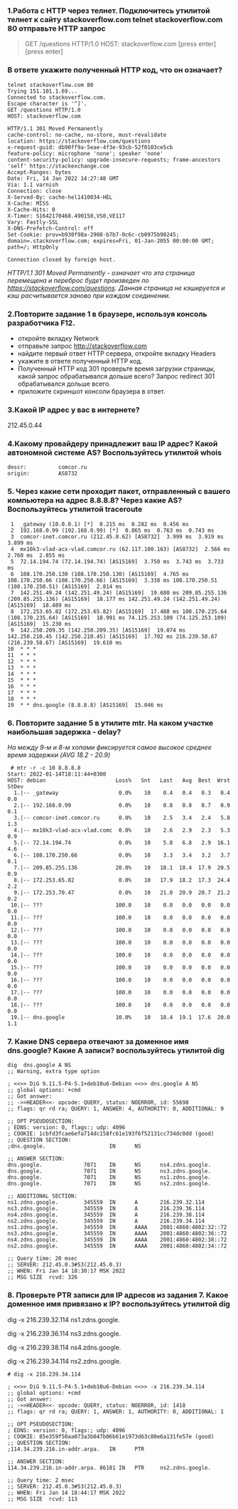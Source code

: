 ### 1.Работа c HTTP через телнет. Подключитесь утилитой телнет к сайту stackoverflow.com telnet stackoverflow.com 80 отправьте HTTP запрос
> GET /questions HTTP/1.0
> HOST: stackoverflow.com
> [press enter]
> [press enter]
### В ответе укажите полученный HTTP код, что он означает?

````
telnet stackoverflow.com 80
Trying 151.101.1.69...
Connected to stackoverflow.com.
Escape character is '^]'.
GET /questions HTTP/1.0
HOST: stackoverflow.com

HTTP/1.1 301 Moved Permanently
cache-control: no-cache, no-store, must-revalidate
location: https://stackoverflow.com/questions
x-request-guid: db90ff9a-5eae-4f3e-93cb-52f0103ce5cb
feature-policy: microphone 'none'; speaker 'none'
content-security-policy: upgrade-insecure-requests; frame-ancestors 'self' https://stackexchange.com
Accept-Ranges: bytes
Date: Fri, 14 Jan 2022 14:27:48 GMT
Via: 1.1 varnish
Connection: close
X-Served-By: cache-hel1410034-HEL
X-Cache: MISS
X-Cache-Hits: 0
X-Timer: S1642170468.490158,VS0,VE117
Vary: Fastly-SSL
X-DNS-Prefetch-Control: off
Set-Cookie: prov=b930f98a-2908-b7b7-0c6c-cb0975b90245; domain=.stackoverflow.com; expires=Fri, 01-Jan-2055 00:00:00 GMT; path=/; HttpOnly

Connection closed by foreign host.
````

*HTTP/1.1 301 Moved Permanently - означает что эта страница перемещена и переброс будет произведен по https://stackoverflow.com/questions.
Данная страница не кэшируется и кэш расчитывается заново при каждом соединении.*

### 2.Повторите задание 1 в браузере, используя консоль разработчика F12.
* откройте вкладку Network 
* отправьте запрос http://stackoverflow.com
* найдите первый ответ HTTP сервера, откройте вкладку Headers 
* укажите в ответе полученный HTTP код.  
* Полученный HTTP код 301 проверьте время загрузки страницы, какой запрос обрабатывался дольше всего? Запрос redirect 301 обрабатывался дольше всего. 
* приложите скриншот консоли браузера в ответ.

### 3.Какой IP адрес у вас в интернете?
212.45.0.44
### 4.Какому провайдеру принадлежит ваш IP адрес? Какой автономной системе AS? Воспользуйтесь утилитой whois
```
descr:          comcor.ru
origin:         AS8732
```
### 5. Через какие сети проходит пакет, отправленный с вашего компьютера на адрес 8.8.8.8? Через какие AS? Воспользуйтесь утилитой traceroute
````
 1  _gateway (10.0.0.1) [*]  0.215 ms  0.282 ms  0.456 ms
 2  192.168.0.99 (192.168.0.99) [*]  0.865 ms  0.763 ms  0.743 ms
 3  comcor-inet.comcor.ru (212.45.0.62) [AS8732]  3.999 ms  3.919 ms  3.899 ms
 4  mx10k3-vlad-acx-vlad.comcor.ru (62.117.100.163) [AS8732]  2.566 ms  2.760 ms  2.855 ms
 5  72.14.194.74 (72.14.194.74) [AS15169]  3.750 ms  3.743 ms  3.733 ms
 6  108.170.250.130 (108.170.250.130) [AS15169]  4.765 ms 108.170.250.66 (108.170.250.66) [AS15169]  3.338 ms 108.170.250.51 (108.170.250.51) [AS15169]  2.814 ms
 7  142.251.49.24 (142.251.49.24) [AS15169]  19.680 ms 209.85.255.136 (209.85.255.136) [AS15169]  18.177 ms 142.251.49.24 (142.251.49.24) [AS15169]  18.489 ms
 8  172.253.65.82 (172.253.65.82) [AS15169]  17.488 ms 108.170.235.64 (108.170.235.64) [AS15169]  18.991 ms 74.125.253.109 (74.125.253.109) [AS15169]  15.230 ms
 9  142.250.209.35 (142.250.209.35) [AS15169]  19.074 ms 142.250.210.45 (142.250.210.45) [AS15169]  17.702 ms 216.239.58.67 (216.239.58.67) [AS15169]  19.610 ms
10  * * *
11  * * *
12  * * *
13  * * *
14  * * *
15  * * *
16  * * *
17  * * *
18  * * *
19  * * dns.google (8.8.8.8) [AS15169]  15.046 ms
````

### 6. Повторите задание 5 в утилите mtr. На каком участке наибольшая задержка - delay?
*На между 9-м и 8-м хопами фиксируется самое высокое среднее время задержки (AVG 18.2 - 20.9)*

````
 # mtr -r -c 10 8.8.8.8
Start: 2022-01-14T18:11:44+0300
HOST: debian                      Loss%   Snt   Last   Avg  Best  Wrst StDev
  1.|-- _gateway                   0.0%    10    0.4   0.4   0.3   0.4   0.0
  2.|-- 192.168.0.99               0.0%    10    0.8   0.8   0.7   0.9   0.1
  3.|-- comcor-inet.comcor.ru      0.0%    10    2.5   3.4   2.4   5.8   1.3
  4.|-- mx10k3-vlad-acx-vlad.comc  0.0%    10    2.6   2.9   2.3   5.3   0.9
  5.|-- 72.14.194.74               0.0%    10    5.8   6.8   2.9  16.1   4.6
  6.|-- 108.170.250.66             0.0%    10    3.3   3.4   3.2   3.7   0.1
  7.|-- 209.85.255.136            20.0%    10   18.1  18.4  17.9  20.5   0.9
  8.|-- 172.253.65.82              0.0%    10   17.9  18.2  17.3  24.4   2.2
  9.|-- 172.253.70.47              0.0%    10   21.0  20.9  20.7  21.2   0.2
 10.|-- ???                       100.0    10    0.0   0.0   0.0   0.0   0.0
 11.|-- ???                       100.0    10    0.0   0.0   0.0   0.0   0.0
 12.|-- ???                       100.0    10    0.0   0.0   0.0   0.0   0.0
 13.|-- ???                       100.0    10    0.0   0.0   0.0   0.0   0.0
 14.|-- ???                       100.0    10    0.0   0.0   0.0   0.0   0.0
 15.|-- ???                       100.0    10    0.0   0.0   0.0   0.0   0.0
 16.|-- ???                       100.0    10    0.0   0.0   0.0   0.0   0.0
 17.|-- ???                       100.0    10    0.0   0.0   0.0   0.0   0.0
 18.|-- ???                       100.0    10    0.0   0.0   0.0   0.0   0.0
 19.|-- dns.google                10.0%    10   18.4  19.1  17.6  20.0   1.1
```` 

### 7. Какие DNS сервера отвечают за доменное имя dns.google? Какие A записи? воспользуйтесь утилитой dig

````
dig  dns.google A NS
;; Warning, extra type option

; <<>> DiG 9.11.5-P4-5.1+deb10u6-Debian <<>> dns.google A NS
;; global options: +cmd
;; Got answer:
;; ->>HEADER<<- opcode: QUERY, status: NOERROR, id: 55698
;; flags: qr rd ra; QUERY: 1, ANSWER: 4, AUTHORITY: 0, ADDITIONAL: 9

;; OPT PSEUDOSECTION:
; EDNS: version: 0, flags:; udp: 4096
; COOKIE: 1cbfd3fcae6efa714dc158fc61e193f6f52131cc734dc0dd (good)
;; QUESTION SECTION:
;dns.google.                    IN      NS

;; ANSWER SECTION:
dns.google.             7071    IN      NS      ns4.zdns.google.
dns.google.             7071    IN      NS      ns3.zdns.google.
dns.google.             7071    IN      NS      ns1.zdns.google.
dns.google.             7071    IN      NS      ns2.zdns.google.

;; ADDITIONAL SECTION:
ns1.zdns.google.        345559  IN      A       216.239.32.114
ns3.zdns.google.        345559  IN      A       216.239.36.114
ns4.zdns.google.        345559  IN      A       216.239.38.114
ns2.zdns.google.        345559  IN      A       216.239.34.114
ns1.zdns.google.        345559  IN      AAAA    2001:4860:4802:32::72
ns3.zdns.google.        345559  IN      AAAA    2001:4860:4802:36::72
ns4.zdns.google.        345559  IN      AAAA    2001:4860:4802:38::72
ns2.zdns.google.        345559  IN      AAAA    2001:4860:4802:34::72

;; Query time: 20 msec
;; SERVER: 212.45.0.3#53(212.45.0.3)
;; WHEN: Fri Jan 14 18:30:17 MSK 2022
;; MSG SIZE  rcvd: 326

````

### 8. Проверьте PTR записи для IP адресов из задания 7. Какое доменное имя привязано к IP? воспользуйтесь утилитой dig

dig -x 216.239.32.114
ns1.zdns.google.

dig -x 216.239.36.114
ns3.zdns.google.

dig -x 216.239.38.114
ns4.zdns.google.

dig -x 216.239.34.114
ns2.zdns.google.

````
# dig -x 216.239.34.114

; <<>> DiG 9.11.5-P4-5.1+deb10u6-Debian <<>> -x 216.239.34.114
;; global options: +cmd
;; Got answer:
;; ->>HEADER<<- opcode: QUERY, status: NOERROR, id: 1418
;; flags: qr rd ra; QUERY: 1, ANSWER: 1, AUTHORITY: 0, ADDITIONAL: 1

;; OPT PSEUDOSECTION:
; EDNS: version: 0, flags:; udp: 4096
; COOKIE: 85e359f50aa073a3b047b06b61e1973d63c80e6a131fe57e (good)
;; QUESTION SECTION:
;114.34.239.216.in-addr.arpa.   IN      PTR

;; ANSWER SECTION:
114.34.239.216.in-addr.arpa. 86181 IN   PTR     ns2.zdns.google.

;; Query time: 2 msec
;; SERVER: 212.45.0.3#53(212.45.0.3)
;; WHEN: Fri Jan 14 18:44:17 MSK 2022
;; MSG SIZE  rcvd: 113

````